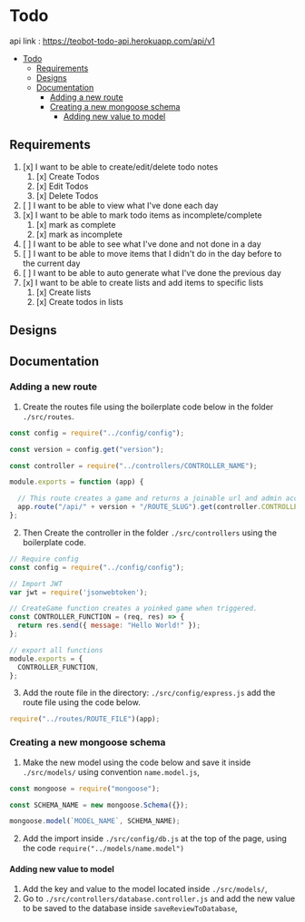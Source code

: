# Todo

api link : https://teobot-todo-api.herokuapp.com/api/v1

- [Todo](#todo)
  - [Requirements](#requirements)
  - [Designs](#designs)
  - [Documentation](#documentation)
    - [Adding a new route](#adding-a-new-route)
    - [Creating a new mongoose schema](#creating-a-new-mongoose-schema)
      - [Adding new value to model](#adding-new-value-to-model)


## Requirements
1. [x] I want to be able to create/edit/delete todo notes
   1. [x] Create Todos
   2. [x] Edit Todos
   3. [x] Delete Todos
2. [ ] I want to be able to view what I've done each day
3. [x] I want to be able to mark todo items as incomplete/complete
   1. [x] mark as complete
   2. [x] mark as incomplete
4. [ ] I want to be able to see what I've done and not done in a day
5. [ ] I want to be able to move items that I didn't do in the day before to the current day
6. [ ] I want to be able to auto generate what I've done the previous day
7. [x] I want to be able to create lists and add items to specific lists
   1. [x] Create lists
   2. [x] Create todos in lists
  
## Designs

## Documentation
### Adding a new route
1. Create the routes file using the boilerplate code below in the folder `./src/routes`.
```javascript
const config = require("../config/config");

const version = config.get("version");

const controller = require("../controllers/CONTROLLER_NAME");

module.exports = function (app) {

  // This route creates a game and returns a joinable url and admin access token.
  app.route("/api/" + version + "/ROUTE_SLUG").get(controller.CONTROLLER_FUNCTION);
};
```
2. Then Create the controller in the folder `./src/controllers` using the boilerplate code.
```javascript
// Require config
const config = require("../config/config");

// Import JWT
var jwt = require('jsonwebtoken');

// CreateGame function creates a yoinked game when triggered.
const CONTROLLER_FUNCTION = (req, res) => {
  return res.send({ message: "Hello World!" });
};

// export all functions
module.exports = {
  CONTROLLER_FUNCTION,
};
```
3. Add the route file in the directory: `./src/config/express.js` add the route file using the code below.
```javascript
require("../routes/ROUTE_FILE")(app);
```
### Creating a new mongoose schema
1. Make the new model using the code below and save it inside `./src/models/` using convention `name.model.js`,
```javascript
const mongoose = require("mongoose");

const SCHEMA_NAME = new mongoose.Schema({});

mongoose.model(`MODEL_NAME`, SCHEMA_NAME);
```
2. Add the import inside `./src/config/db.js` at the top of the page, using the code `require("../models/name.model")`

#### Adding new value to model
1. Add the key and value to the model located inside `./src/models/`,
2. Go to `./src/controllers/database.controller.js` and add the new value to be saved to the database inside `saveReviewToDatabase`,